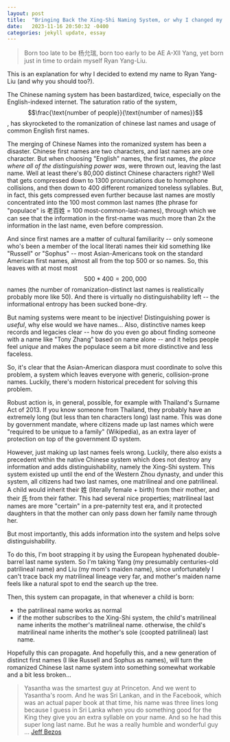 ```yaml
---
layout: post
title:  "Bringing Back the Xing-Shi Naming System, or why I changed my last name to Yang-Liu"
date:   2023-11-16 20:50:32 -0400
categories: jekyll update, essay
---
```


> Born too late to be 杨允瑞, born too early to be AE A-XII Yang, yet born just in time to ordain myself Ryan Yang-Liu.

This is an explanation for why I decided to extend my name to Ryan Yang-Liu (and why you should too?). 

The Chinese naming system has been bastardized, twice, especially on the English-indexed internet. The saturation ratio of the system, $$\frac{\text{number of people}}{\text{number of names}}$$, has skyrocketed to the romanization of chinese last names and usage of common English first names.

The merging of Chinese Names into the romanized system has been a disaster. Chinese first names are two characters, and last names are one character. But when choosing "English" names, the first names, *the place where all of the distinguishing power was*, were thrown out, leaving the last name. Well at least there's 80,000 distinct Chinese characters right? Well that gets compressed down to 1300 pronunciations due to homophone collisions, and then down to 400 different romanized toneless syllables. But, in fact, this gets compressed even further because last names are mostly concentrated into the 100 most common last names (the phrase for "populace" is 老百姓 = 100 most-common-last-names), through which we can see that the information in the first-name was much more than 2x the information in the last name, even before compression.

And since first names are a matter of cultural familiarity -- only someone who's been a member of the local literati names their kid something like "Russell" or "Sophus" -- most Asian-Americans took on the standard American first names, almost all from the top 500 or so names. So, this leaves with at most most $$500 * 400 = 200,000$$ names (the number of romanization-distinct last names is realistically probably more like 50). And there is virtually no distinguishability left -- the informational entropy has been sucked bone-dry.

But naming systems were meant to be injective! Distinguishing power is *useful*, why else would we have names...  Also, distinctive names keep records and legacies clear -- how do you even go about finding someone with a name like "Tony Zhang" based on name alone -- and it helps people feel *unique* and makes the populace seem a bit more distinctive and less faceless. 

So, it's clear that the Asian-American diaspora must coordinate to solve this problem, a system which leaves everyone with generic, collision-prone names. Luckily, there's modern historical precedent for solving this problem. 

Robust action is, in general, possible, for example with Thailand's Surname Act of 2013. If you know someone from Thailand, they probably have an extremely long (but less than ten characters long) last name. This was done by government mandate, where citizens made up last names which were "required to be unique to a family" (Wikipedia), as an extra layer of protection on top of the government ID system.

However, just making up last names feels wrong. Luckily, there also exists a precedent within the native Chinese system which does not destroy any information and adds distinguishability, namely the Xing-Shi system. This system existed up until the end of the Western Zhou dynasty, and under this system, all citizens had two last names, one matrilineal and one patrilineal. A child would inherit their 姓 (literally female + birth) from their mother, and their 氏 from their father. This had several nice properties; matrilineal last names are more "certain" in a pre-paternity test era, and it protected daughters in that the mother can only pass down her family name through her.

But most importantly, this adds information into the system and helps solve distinguishability. 

To do this, I'm boot strapping it by using the European hyphenated double-barrel last name system. So I'm taking Yang (my presumably centuries-old patrilineal name) and Liu (my mom's maiden name), since unfortunately I can't trace back my matrilineal lineage very far, and mother's maiden name feels like a natural spot to end the search up the tree.

Then, this system can propagate, in that whenever a child is born:
- the patrilineal name works as normal
- if the mother subscribes to the Xing-Shi system, the child's matrilineal name inherits the mother's matrilineal name. otherwise, the child's matrilineal name inherits the mother's sole (coopted patrilineal) last name.

Hopefully this can propagate. And hopefully this, and a new generation of distinct first names (I like Russell and Sophus as names), will turn the romanized Chinese last name system into something somewhat workable and a bit less broken...

> Yasantha was the smartest guy at Princeton. And we went to Yasantha's room. And he was Sri Lankan, and in the Facebook, which was an actual paper book at that time, his name was three lines long because I guess in Sri Lanka when you do something good for the King they give you an extra syllable on your name. And so he had this super long last name. But he was a really humble and wonderful guy ... 
> [Jeff Bezos](https://youtu.be/eFnV6EM-wzY?si=KFUv7V_8LpjGI0V9&t=58)

